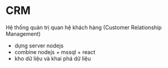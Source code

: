 # CRM
Hệ thống quản trị quan hệ khách hàng (Customer Relationship Management)

+ dựng server nodejs
+ combine nodejs + mssql + react
+ kho dữ liệu và khai phá dữ liệu
